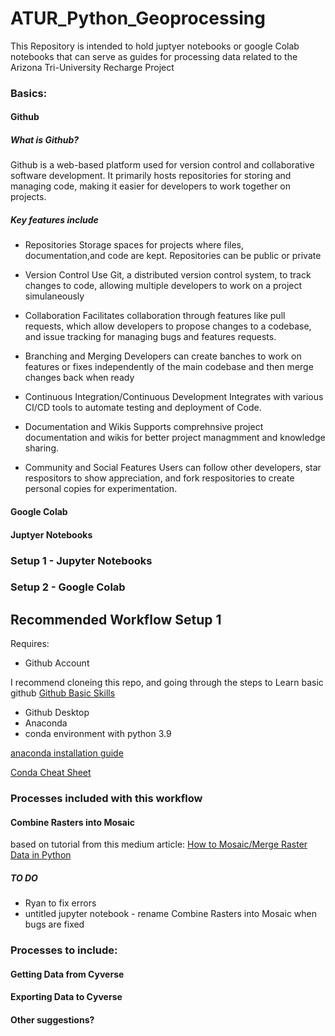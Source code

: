 # ATUR_Python_Geoprocessing

This Repository is intended to hold juptyer notebooks or google Colab notebooks that can serve as guides for processing data related to the Arizona Tri-University Recharge Project

### Basics:

#### Github
##### What is Github?
Github is a web-based platform used for version control and collaborative software development. It primarily hosts repositories for storing and managing code, making it easier for developers to work together on projects. 

##### Key features include
- Repositories
Storage spaces for projects where files, documentation,and code are kept. Repositories can be public or private

- Version Control
Use Git, a distributed version control system, to track changes to code, allowing multiple developers to work on a project simulaneously
  
- Collaboration
Facilitates collaboration through features like pull requests, which allow developers to propose changes to a codebase, and issue tracking for managing bugs and features requests.
  
- Branching and Merging
Developers can create banches to work on features or fixes independently of the main codebase and then merge changes back when ready
 
- Continuous Integration/Continuous Development
 Integrates with various CI/CD tools to automate testing and deployment of Code.

- Documentation and Wikis
 Supports comprehnsive project documentation and wikis for better project managmment and knowledge sharing.

- Community and Social Features
Users can follow other developers, star respositors to show appreciation, and fork respositories to create personal copies for experimentation.
 
#### Google Colab 
#### Juptyer Notebooks
### Setup 1 - Jupyter Notebooks

### Setup 2 - Google Colab



##  Recommended Workflow Setup 1

Requires:
 - Github Account


I recommend cloneing this repo, and going through the steps to Learn basic github [Github Basic Skills](https://github.com/Ryan3Lima/skills-introduction-to-github)
 - Github Desktop
 - Anaconda
 - conda environment with python 3.9

[anaconda installation guide](https://docs.anaconda.com/free/anaconda/install/index.html)

[Conda Cheat Sheet](https://docs.conda.io/projects/conda/en/4.6.0/_downloads/52a95608c49671267e40c689e0bc00ca/conda-cheatsheet.pdf)

### Processes included with this workflow 

#### Combine Rasters into Mosaic

based on tutorial from this medium article: [How to Mosaic/Merge Raster Data in Python](https://medium.com/spatial-data-science/how-to-mosaic-merge-raster-data-in-python-fb18e44f3c8)

##### TO DO
  - Ryan to fix errors
  - untitled jupyter notebook - rename Combine Rasters into Mosaic when bugs are fixed

### Processes to include:

#### Getting Data from Cyverse
#### Exporting Data to Cyverse
#### Other suggestions?
